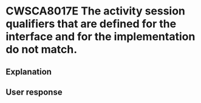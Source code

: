 # CWSCA8017E The activity session qualifiers that are defined for the interface and for the implementation do not match.

## Explanation

## User response
